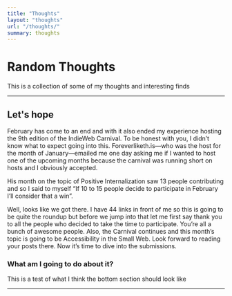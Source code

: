 ```yaml
---
title: "Thoughts"
layout: "thoughts"
url: "/thoughts/"
summary: thoughts
---
```


# Random Thoughts

This is a collection of some of my thoughts and interesting finds 

----

## Let's hope

February has come to an end and with it also ended my experience hosting the 9th edition of the IndieWeb Carnival. To be honest with you, I didn’t know what to expect going into this. Foreverliketh.is—who was the host for the month of January—emailed me one day asking me if I wanted to host one of the upcoming months because the carnival was running short on hosts and I obviously accepted.

His month on the topic of Positive Internalization saw 13 people contributing and so I said to myself “If 10 to 15 people decide to participate in February I’ll consider that a win”.

Well, looks like we got there. I have 44 links in front of me so this is going to be quite the roundup but before we jump into that let me first say thank you to all the people who decided to take the time to participate. You’re all a bunch of awesome people. Also, the Carnival continues and this month’s topic is going to be Accessibility in the Small Web. Look forward to reading your posts there. Now it’s time to dive into the submissions.


### What am I going to do about it?

This is a test of what I think the bottom section should look like

---